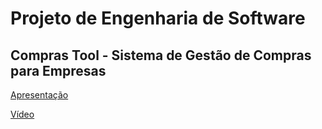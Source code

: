 # Projeto de Engenharia de Software

## Compras Tool - Sistema de Gestão de Compras para Empresas
   [Apresentação](https://docs.google.com/presentation/d/1xBoAp1qjGuUVNjRrJ5xq3dnFeYuKKqpEytKqdQeo6HE/edit?usp=sharing)
   
   [Vídeo](https://drive.google.com/file/d/1D6Q6EWCIzhHwgHCSTk7UfJ_XERCIYlaw/view?usp=sharing)
